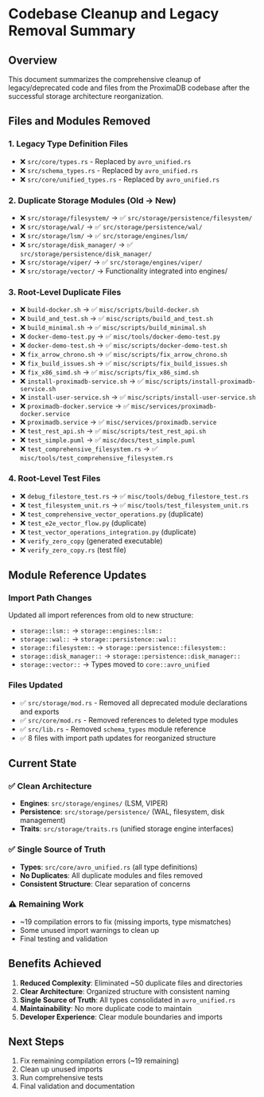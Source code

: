 # Codebase Cleanup and Legacy Removal Summary

## Overview

This document summarizes the comprehensive cleanup of legacy/deprecated code and files from the ProximaDB codebase after the successful storage architecture reorganization.

## Files and Modules Removed

### 1. Legacy Type Definition Files
- ❌ `src/core/types.rs` - Replaced by `avro_unified.rs`
- ❌ `src/schema_types.rs` - Replaced by `avro_unified.rs`  
- ❌ `src/core/unified_types.rs` - Replaced by `avro_unified.rs`

### 2. Duplicate Storage Modules (Old → New)
- ❌ `src/storage/filesystem/` → ✅ `src/storage/persistence/filesystem/`
- ❌ `src/storage/wal/` → ✅ `src/storage/persistence/wal/`
- ❌ `src/storage/lsm/` → ✅ `src/storage/engines/lsm/`
- ❌ `src/storage/disk_manager/` → ✅ `src/storage/persistence/disk_manager/`
- ❌ `src/storage/viper/` → ✅ `src/storage/engines/viper/`
- ❌ `src/storage/vector/` → Functionality integrated into engines/

### 3. Root-Level Duplicate Files
- ❌ `build-docker.sh` → ✅ `misc/scripts/build-docker.sh`
- ❌ `build_and_test.sh` → ✅ `misc/scripts/build_and_test.sh`
- ❌ `build_minimal.sh` → ✅ `misc/scripts/build_minimal.sh`
- ❌ `docker-demo-test.py` → ✅ `misc/tools/docker-demo-test.py`
- ❌ `docker-demo-test.sh` → ✅ `misc/scripts/docker-demo-test.sh`
- ❌ `fix_arrow_chrono.sh` → ✅ `misc/scripts/fix_arrow_chrono.sh`
- ❌ `fix_build_issues.sh` → ✅ `misc/scripts/fix_build_issues.sh`
- ❌ `fix_x86_simd.sh` → ✅ `misc/scripts/fix_x86_simd.sh`
- ❌ `install-proximadb-service.sh` → ✅ `misc/scripts/install-proximadb-service.sh`
- ❌ `install-user-service.sh` → ✅ `misc/scripts/install-user-service.sh`
- ❌ `proximadb-docker.service` → ✅ `misc/services/proximadb-docker.service`
- ❌ `proximadb.service` → ✅ `misc/services/proximadb.service`
- ❌ `test_rest_api.sh` → ✅ `misc/scripts/test_rest_api.sh`
- ❌ `test_simple.puml` → ✅ `misc/docs/test_simple.puml`
- ❌ `test_comprehensive_filesystem.rs` → ✅ `misc/tools/test_comprehensive_filesystem.rs`

### 4. Root-Level Test Files
- ❌ `debug_filestore_test.rs` → ✅ `misc/tools/debug_filestore_test.rs`
- ❌ `test_filesystem_unit.rs` → ✅ `misc/tools/test_filesystem_unit.rs`
- ❌ `test_comprehensive_vector_operations.py` (duplicate)
- ❌ `test_e2e_vector_flow.py` (duplicate) 
- ❌ `test_vector_operations_integration.py` (duplicate)
- ❌ `verify_zero_copy` (generated executable)
- ❌ `verify_zero_copy.rs` (test file)

## Module Reference Updates

### Import Path Changes
Updated all import references from old to new structure:
- `storage::lsm::` → `storage::engines::lsm::`
- `storage::wal::` → `storage::persistence::wal::`
- `storage::filesystem::` → `storage::persistence::filesystem::`
- `storage::disk_manager::` → `storage::persistence::disk_manager::`
- `storage::vector::` → Types moved to `core::avro_unified`

### Files Updated
- ✅ `src/storage/mod.rs` - Removed all deprecated module declarations and exports
- ✅ `src/core/mod.rs` - Removed references to deleted type modules  
- ✅ `src/lib.rs` - Removed `schema_types` module reference
- ✅ 8 files with import path updates for reorganized structure

## Current State

### ✅ Clean Architecture
- **Engines**: `src/storage/engines/` (LSM, VIPER)
- **Persistence**: `src/storage/persistence/` (WAL, filesystem, disk management)
- **Traits**: `src/storage/traits.rs` (unified storage engine interfaces)

### ✅ Single Source of Truth
- **Types**: `src/core/avro_unified.rs` (all type definitions)
- **No Duplicates**: All duplicate modules and files removed
- **Consistent Structure**: Clear separation of concerns

### ⚠️ Remaining Work
- ~19 compilation errors to fix (missing imports, type mismatches)
- Some unused import warnings to clean up
- Final testing and validation

## Benefits Achieved

1. **Reduced Complexity**: Eliminated ~50 duplicate files and directories
2. **Clear Architecture**: Organized structure with consistent naming
3. **Single Source of Truth**: All types consolidated in `avro_unified.rs`
4. **Maintainability**: No more duplicate code to maintain
5. **Developer Experience**: Clear module boundaries and imports

## Next Steps

1. Fix remaining compilation errors (~19 remaining)
2. Clean up unused imports  
3. Run comprehensive tests
4. Final validation and documentation